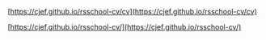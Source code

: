 [https://cjef.github.io/rsschool-cv/cv](https://cjef.github.io/rsschool-cv/cv)

[https://cjef.github.io/rsschool-cv/](https://cjef.github.io/rsschool-cv/)
